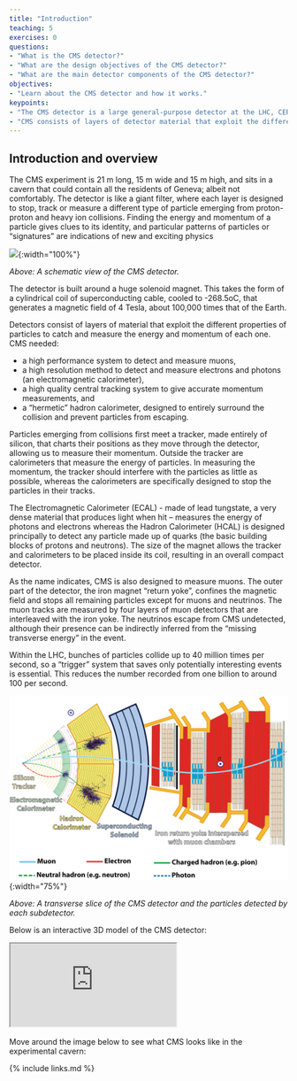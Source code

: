 ```yaml
---
title: "Introduction"
teaching: 5
exercises: 0
questions:
- "What is the CMS detector?"
- "What are the design objectives of the CMS detector?"
- "What are the main detector components of the CMS detector?"
objectives:
- "Learn about the CMS detector and how it works."
keypoints:
- "The CMS detector is a large general-purpose detector at the LHC, CERN."
- "CMS consists of layers of detector material that exploit the different properties of particles to catch and measure the energy or momentum of each one."
---
```

## Introduction and overview

The CMS experiment is 21 m long, 15 m wide and 15 m high, and sits in a cavern that could contain all the residents of Geneva; albeit not comfortably.
The detector is like a giant filter, where each layer is designed to stop, track or measure a different type of particle emerging from proton-proton and heavy ion collisions. Finding the energy and momentum of a particle gives clues to its identity, and particular patterns of particles or “signatures” are indications of new and exciting physics

![](../fig/cms_160312_02.png){:width="100%"}

*Above: A schematic view of the CMS detector.*

The detector is built around a huge solenoid magnet. This takes the form of a cylindrical coil of superconducting cable, cooled to -268.5oC, that generates a magnetic field of 4 Tesla, about 100,000 times that of the Earth.

Detectors consist of layers of material that exploit the different properties of particles to catch and measure the energy and momentum of each one. CMS needed:
* a high performance system to detect and measure muons,
* a high resolution method to detect and measure electrons and photons (an electromagnetic calorimeter),
* a high quality central tracking system to give accurate momentum measurements, and
* a “hermetic” hadron calorimeter, designed to entirely surround the collision and prevent particles from escaping.

Particles emerging from collisions first meet a tracker, made entirely of silicon, that charts their positions as they move through the detector, allowing us to measure their momentum. Outside the tracker are calorimeters that measure the energy of particles. In measuring the momentum, the tracker should interfere with the particles as little as possible, whereas the calorimeters are specifically designed to stop the particles in their tracks.

The Electromagnetic Calorimeter (ECAL) - made of lead tungstate, a very dense material that produces light when hit – measures the energy of photons and electrons whereas the Hadron Calorimeter (HCAL) is designed principally to detect any particle made up of quarks (the basic building blocks of protons and neutrons). The size of the magnet allows the tracker and calorimeters to be placed inside its coil, resulting in an overall compact detector.

As the name indicates, CMS is also designed to measure muons. The outer part of the detector, the iron magnet “return yoke”, confines the magnetic field and stops all remaining particles except for muons and neutrinos. The muon tracks are measured by four layers of muon detectors that are interleaved with the iron yoke. The neutrinos escape from CMS undetected, although their presence can be indirectly inferred from the “missing transverse energy” in the event.

Within the LHC, bunches of particles collide up to 40 million times per second, so a “trigger” system that saves only potentially interesting events is essential. This reduces the number recorded from one billion to around 100 per second.

![](../fig/CMSslice_whiteBackground.png){:width="75%"}

*Above: A transverse slice of the CMS detector and the particles detected by each subdetector.*

Below is an interactive 3D model of the CMS detector:
<p>
  <div class="embed-responsive embed-responsive-16by9">
    <iframe class="embed-responsive-item"
            src="https://cms3d.web.cern.ch/detector-embedded/"
	    allowfullscreen>
    </iframe>	
  </div>
</p>
  
Move around the image below to see what CMS looks like in the experimental cavern:
<p>
  <div id="aframe">
    <a-scene embedded>
      <a-sky src="../fig/0pOgmYSEETO5_equirectangular_16384.jpg" rotation="0 -120 0">
      </a-sky>
    </a-scene>
  </div>
</p>


{% include links.md %}

